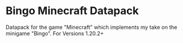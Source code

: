 # Bingo Minecraft Datapack
Datapack for the game "Minecraft" which implements my take on the minigame "Bingo". For Versions 1.20.2+
